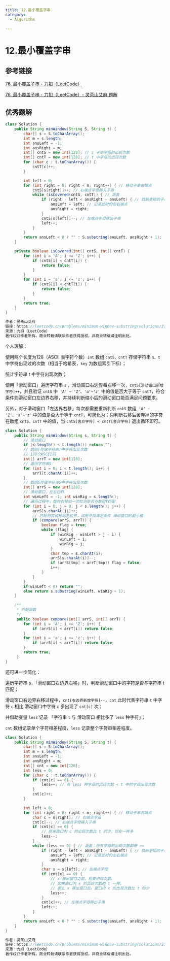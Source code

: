 ```yaml
---
title: 12.最小覆盖字串
category:
  - Algorithm

---
```


# 12.最小覆盖字串

## 参考链接

[76. 最小覆盖子串 - 力扣（LeetCode）](https://leetcode.cn/problems/minimum-window-substring/description/?envType=study-plan-v2&envId=top-100-liked)

[76. 最小覆盖子串 - 力扣（LeetCode）- 灵茶山艾府 题解](https://leetcode.cn/problems/minimum-window-substring/solutions/2713911/liang-chong-fang-fa-cong-o52mn-dao-omnfu-3ezz/?envType=study-plan-v2&envId=top-100-liked)



## 优秀题解

```java
class Solution {
    public String minWindow(String S, String t) {
        char[] s = S.toCharArray();
        int m = s.length;
        int ansLeft = -1;
        int ansRight = m;
        int[] cntS = new int[128]; // s 子串字母的出现次数
        int[] cntT = new int[128]; // t 中字母的出现次数
        for (char c : t.toCharArray()) {
            cntT[c]++;
        }

        int left = 0;
        for (int right = 0; right < m; right++) { // 移动子串右端点
            cntS[s[right]]++; // 右端点字母移入子串
            while (isCovered(cntS, cntT)) { // 涵盖
                if (right - left < ansRight - ansLeft) { // 找到更短的子串
                    ansLeft = left; // 记录此时的左右端点
                    ansRight = right;
                }
                cntS[s[left]]--; // 左端点字母移出子串
                left++;
            }
        }
        return ansLeft < 0 ? "" : S.substring(ansLeft, ansRight + 1);
    }

    private boolean isCovered(int[] cntS, int[] cntT) {
        for (int i = 'A'; i <= 'Z'; i++) {
            if (cntS[i] < cntT[i]) {
                return false;
            }
        }
        for (int i = 'a'; i <= 'z'; i++) {
            if (cntS[i] < cntT[i]) {
                return false;
            }
        }
        return true;
    }
}

作者：灵茶山艾府
链接：https://leetcode.cn/problems/minimum-window-substring/solutions/2713911/liang-chong-fang-fa-cong-o52mn-dao-omnfu-3ezz/
来源：力扣（LeetCode）
著作权归作者所有。商业转载请联系作者获得授权，非商业转载请注明出处。
```

个人理解：

使用两个长度为128（ASCII 表字符个数）`int` 数组 `cntS、cntT` 存储字符串 `s、t` 中字符出现过的次数（相当于哈希表，`key` 为数组索引下标）；

统计字符串 t 中字符出现次数；

使用「滑动窗口」遍历字符串 `s` ，滑动窗口右边界每右移一次，`cntS[滑动窗口新增字符]++`，并且验证 `cntS` 中` 'A' ~ 'Z'、'a'~'z'` 中的值是否大于等于 `cntT`，符合条件则滑动窗口左边界右移，并持续判断缩小后的滑动窗口能否满足问题要求。



另外，对于滑动窗口「左边界右移」每次都需要重新判断 `cntS` 数组` 'A' ~ 'Z'、'a'~'z'` 中的值是否大于等于 `cntT`，可简化为：只判断右移后舍弃掉的字符在数组 `cntS、cntT` 中的值，当 `cntS[舍弃字符] < cntT[舍弃字符]` 退出循环即可。

```java
class Solution {
    public String minWindow(String s, String t) {
        // 滑动窗口
        if (s.length() < t.length()) return "";
        // 数组T存储字符串T中字符出现次数
        // 128个ASCII码
        int[] arrT = new int[128];
        // 遍历字符串S
        for (int i = 0; i < t.length(); i++) {
            arrT[t.charAt(i)]++;
        }
        // 数组S存储字符串S中字符出现次数
        int[] arrS = new int[128];
        // 滑动窗口，左右边界
        int winLeft = -1; int winRig = s.length();
        // 遍历过程中，每向右移动一次检测是否与数组T匹配
        for (int i = 0, j = 0; j < s.length(); j++) {
            arrS[s.charAt(j)]++;
            // 匹配则尝试移动左边界，试图寻找满足条件 滑动窗口的最小值
            if (compare(arrS, arrT)) {
                boolean flag = true;
                while (flag) {
                    if (winRig - winLeft > j - i) {
                        winLeft = i;
                        winRig = j;
                    }
                    char tmp = s.charAt(i);
                    arrS[s.charAt(i)]--;
                    if (arrS[tmp] < arrT[tmp]) flag = false;
                    i++;
                }
            }
        }
        if(winLeft < 0) return "";
        else return s.substring(winLeft, winRig + 1);
    }

    /**
     * 匹配函数
     */
     public boolean compare(int[] arrS, int[] arrT) {
        for (int i = 'A'; i <= 'Z'; i++) {
            if (arrS[i] < arrT[i]) return false;
        }
        for (int i = 'a'; i <= 'z'; i++) {
            if (arrS[i] < arrT[i]) return false;
        }
        return true;
     }
}
```



还可进一步简化：

遍历字符串 s，「滑动窗口右边界右移」时，判断滑动窗口中的字符是否与字符串 t 匹配；

滑动窗口右边界右移过程中，`cnt[右边界新增字符]--`，`cnt` 此时代表字符串 `t` 中字符 `c` 相比 滑动窗口中字符 `c` 多出现了 `cnt[c]` 次；

并借助变量  `less` 记录 「字符串 `t` 与 滑动窗口 相比多了 `less` 种字符」；

`cnt` 数组记录单个字符相差程度，`less` 记录整个字符串相差程度。

```java
class Solution {
    public String minWindow(String S, String t) {
        char[] s = S.toCharArray();
        int m = s.length;
        int ansLeft = -1;
        int ansRight = m;
        int[] cnt = new int[128];
        int less = 0;
        for (char c : t.toCharArray()) {
            if (cnt[c] == 0) {
                less++; // 有 less 种字母的出现次数 < t 中的字母出现次数
            }
            cnt[c]++;
        }

        int left = 0;
        for (int right = 0; right < m; right++) { // 移动子串右端点
            char c = s[right]; // 右端点字母
            cnt[c]--; // 右端点字母移入子串
            if (cnt[c] == 0) { 
                // 原来窗口内 c 的出现次数比 t 的少，现在一样多
                less--;
            }
            while (less == 0) { // 涵盖：所有字母的出现次数都是 >=
                if (right - left < ansRight - ansLeft) { // 找到更短的子串
                    ansLeft = left; // 记录此时的左右端点
                    ansRight = right;
                }
                char x = s[left]; // 左端点字母
                if (cnt[x] == 0) {
                    // x 移出窗口之前，检查出现次数，
                    // 如果窗口内 x 的出现次数和 t 一样，
                    // 那么 x 移出窗口后，窗口内 x 的出现次数比 t 的少
                    less++;
                }
                cnt[x]++; // 左端点字母移出子串
                left++;
            }
        }
        return ansLeft < 0 ? "" : S.substring(ansLeft, ansRight + 1);
    }
}

作者：灵茶山艾府
链接：https://leetcode.cn/problems/minimum-window-substring/solutions/2713911/liang-chong-fang-fa-cong-o52mn-dao-omnfu-3ezz/
来源：力扣（LeetCode）
著作权归作者所有。商业转载请联系作者获得授权，非商业转载请注明出处。
```




